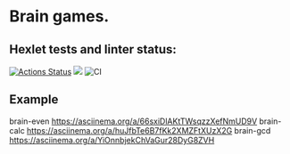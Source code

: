 # Brain games.

## Hexlet tests and linter status:

[![Actions Status](https://github.com/Dastorin/backend-project-lvl1/workflows/hexlet-check/badge.svg)](https://github.com/Dastorin/backend-project-lvl1/actions)
<a href="https://codeclimate.com/github/codeclimate/codeclimate/maintainability"><img src="https://api.codeclimate.com/v1/badges/a99a88d28ad37a79dbf6/maintainability" /></a>
![CI](https://github.com/Dastorin/backend-project-lvl1/actions/workflows/b-games.yml/badge.svg)


## Example 
brain-even https://asciinema.org/a/66sxiDlAKtTWsqzzXefNmUD9V
brain-calc https://asciinema.org/a/huJfbTe6B7fKk2XMZFtXUzX2G
brain-gcd https://asciinema.org/a/YiOnnbjekChVaGur28DyG8ZVH
